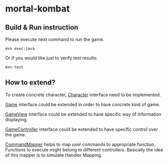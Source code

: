 # mortal-kombat

## Build & Run instruction

Please execute next command to run the game.

```
mvn exec:java
```

Or if you would like just to verify test results:
```
mvn test
```

## How to extend?

To create concrete character, [Character](./src/main/java/com/mlavrenko/model/character/Character.java) interface need to be implemented.

[Game](./src/main/java/com/mlavrenko/model/game/Game.java) interface could be extended in order to have concrete kind of game.

[GameView](./src/main/java/com/mlavrenko/view/GameView.java) interface could be extended to have specific way of information displaying.

[GameController](./src/main/java/com/mlavrenko/controller/GameController.java) interface could be extended to have specific control over the game.

[CommandMapper](./src/main/java/com/mlavrenko/command/CommandMapper.java) helps to map user commands to appropriate function.
Functions to execute might belong to different controllers. Basically the idea of this mapper is to simulate Handler Mapping.